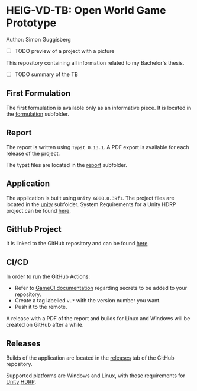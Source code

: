 # HEIG-VD-TB: Open World Game Prototype

Author: Simon Guggisberg

- [ ] TODO preview of a project with a picture

This repository containing all information related to my Bachelor's thesis.

- [ ] TODO summary of the TB 

## First Formulation

The first formulation is available only as an informative piece.
It is located in the [formulation](/formulation/TB_first_formulation_OWP.typ) subfolder.

## Report

The report is written using `Typst 0.13.1`.
A PDF export is available for each release of the project.

The typst files are located in the [report](/report/main.typ) subfolder.

## Application

The application is built using `Unity 6000.0.39f1`.
The project files are located in the [unity](/unity/) subfolder.
System Requirements for a Unity HDRP project can be found [here](https://docs.unity3d.com/Manual/system-requirements.html#editor).

## GitHub Project

It is linked to the GitHub repository and can be found [here](https://github.com/users/GuggisbergSimon/projects/2).

## CI/CD

In order to run the GitHub Actions:
- Refer to [GameCI documentation](https://game.ci/docs/github/activation) regarding secrets to be added to your repository.
- Create a tag labelled `v.*` with the version number you want.
- Push it to the remote.

A release with a PDF of the report and builds for Linux and Windows will be created on GitHub after a while.

## Releases

Builds of the application are located in the [releases](https://github.com/GuggisbergSimon/HEIG-VD-TB/releases/latest) tab of the GitHub repository.

Supported platforms are Windows and Linux, with those requirements for [Unity](https://docs.unity3d.com/Manual/system-requirements.html#desktop) [HDRP](https://docs.unity3d.com/Packages/com.unity.render-pipelines.high-definition@17.3/manual/System-Requirements.html).
